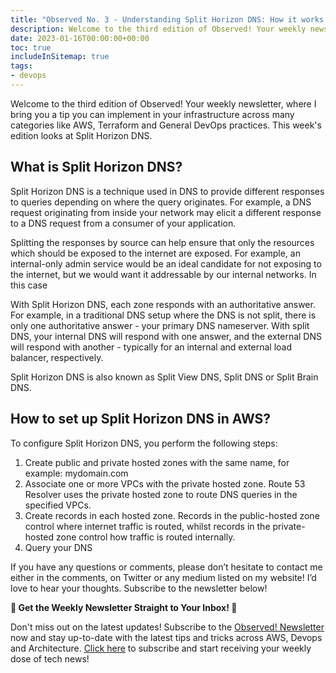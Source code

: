 ```yaml
---
title: "Observed No. 3 - Understanding Split Horizon DNS: How it works and How to Implement it in AWS"
description: Welcome to the third edition of Observed! Your weekly newsletter, where I bring you a tip you can implement in your infrastructure across many categories like AWS, Terraform and General DevOps practices. This week's edition looks at Split Horizon DNS.
date: 2023-01-16T00:00:00+00:00
toc: true
includeInSitemap: true
tags:
- devops
---
```


Welcome to the third edition of Observed! Your weekly newsletter, where I bring you a tip you can implement in your infrastructure across many categories like AWS, Terraform and General DevOps practices. This week's edition looks at Split Horizon DNS.
<!--more-->

## What is Split Horizon DNS?

Split Horizon DNS is a technique used in DNS to provide different responses to queries depending on where the query originates. For example, a DNS request originating from inside your network may elicit a different response to a DNS request from a consumer of your application.

Splitting the responses by source can help ensure that only the resources which should be exposed to the internet are exposed. For example, an internal-only admin service would be an ideal candidate for not exposing to the internet, but we would want it addressable by our internal networks. In this case

With Split Horizon DNS, each zone responds with an authoritative answer. For example, in a traditional DNS setup where the DNS is not split, there is only one authoritative answer - your primary DNS nameserver. With split DNS, your internal DNS will respond with one answer, and the external DNS will respond with another - typically for an internal and external load balancer, respectively.

Split Horizon DNS is also known as Split View DNS, Split DNS or Split Brain DNS.

## How to set up Split Horizon DNS in AWS?

To configure Split Horizon DNS, you perform the following steps:

1. Create public and private hosted zones with the same name, for example: mydomain.com
1. Associate one or more VPCs with the private hosted zone. Route 53 Resolver uses the private hosted zone to route DNS queries in the specified VPCs.
1. Create records in each hosted zone. Records in the public-hosted zone control where internet traffic is routed, whilst records in the private-hosted zone control how traffic is routed internally.
1. Query your DNS

If you have any questions or comments, please don’t hesitate to contact me either in the comments, on Twitter or any medium listed on my website! I’d love to hear your thoughts. Subscribe to the newsletter below!

**📣 Get the Weekly Newsletter Straight to Your Inbox! 📣**

Don't miss out on the latest updates! Subscribe to the [Observed! Newsletter](https://news.codewithstu.tv) now and stay up-to-date with the latest tips and tricks across AWS, Devops and Architecture. [Click here](https://news.codewithstu.tv) to subscribe and start receiving your weekly dose of tech news!
